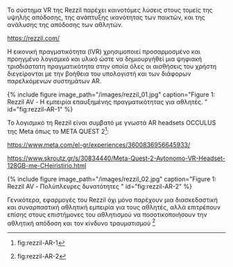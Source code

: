 Το σύστημα VR της Rezzil παρέχει καινοτόμες λύσεις στους τομείς της υψηλής απόδοσης, της ανάπτυξης ικανότητας των παικτών, και της ανάλυσης της απόδοσης των αθλητών.

https://rezzil.com/

Η εικονική πραγματικότητα (IVR) χρησιμοποιεί προσαρμοσμένο και προηγμένο λογισμικό και υλικό ώστε να δημιουργήθεί μια ψηφιακή τρισδιάστατη πραγματικότητα στην οποία όλες οι αισθήσεις του χρήστη διεγείρονται με την βοήθεια του υπολογιστή και των διάφορων παρελκόμενων συστημάτων AR.

{% include figure image_path="/images/rezzil_01.jpg" caption="Figure 1: Rezzil AV - Η εμπειρία επαυξημένης πραγματικότητας για αθλητές. " id="fig:rezzil-AR-1" %}

Το λογισμικό τη Rezzil είναι συμβατό με γνωστά AR headsets OCCULUS της Μeta όπως το META QUEST 2[^1]:

https://www.meta.com/el-gr/experiences/3600836956645933/

https://www.skroutz.gr/s/30834440/Meta-Quest-2-Aytonomo-VR-Headset-128GB-me-CHeiristirio.html

{% include figure image_path="/images/rezzil_02.jpg" caption="Figure 1: Rezzil AV - Πολύπλευρες δυνατότητες " id="fig:rezzil-AR-2" %}

Γενικότερα, εφαρμογές του Rezzil όχι μόνο παρέχουν μια διασκεδαστική και συναρπαστική αθλητική εμπειρία για τους αθλητές, αλλά επιτρέπουν επίσης στους επιστήμονες του αθλητισμού να ποσοτικοποιήσουν την αθλητική απόδοση και τον κίνδυνο τραυματισμού [^2]

[^1]: fig:rezzil-AR-1
[^2]: fig:rezzil-AR-2

